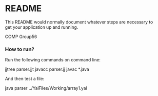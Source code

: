 # README #

This README would normally document whatever steps are necessary to get your application up and running.

COMP Group56

### How to run? ###

Run the following commands on command line:

jjtree parser.jjt
javacc parser.jj
javac *.java

And then test a file:

java parser ../YalFiles/Working/array1.yal
